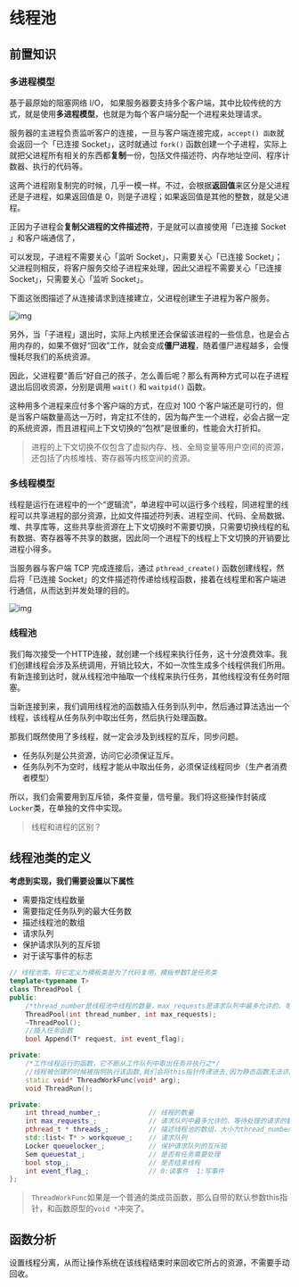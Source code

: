 线程池
===

## 前置知识

### 多进程模型

基于最原始的阻塞网络 I/O， 如果服务器要支持多个客户端，其中比较传统的方式，就是使用**多进程模型**，也就是为每个客户端分配一个进程来处理请求。

服务器的主进程负责监听客户的连接，一旦与客户端连接完成，`accept() 函数`就会返回一个「已连接 Socket」，这时就通过 `fork()` 函数创建一个子进程，实际上就把父进程所有相关的东西都**复制**一份，包括文件描述符、内存地址空间、程序计数器、执行的代码等。

这两个进程刚复制完的时候，几乎一模一样。不过，会根据**返回值**来区分是父进程还是子进程，如果返回值是 0，则是子进程；如果返回值是其他的整数，就是父进程。

正因为子进程会**复制父进程的文件描述符**，于是就可以直接使用「已连接 Socket 」和客户端通信了，

可以发现，子进程不需要关心「监听 Socket」，只需要关心「已连接 Socket」；父进程则相反，将客户服务交给子进程来处理，因此父进程不需要关心「已连接 Socket」，只需要关心「监听 Socket」。

下面这张图描述了从连接请求到连接建立，父进程创建生子进程为客户服务。

![img](http://pic.shixiaocaia.fun/202301241830108.png)

另外，当「子进程」退出时，实际上内核里还会保留该进程的一些信息，也是会占用内存的，如果不做好“回收”工作，就会变成**僵尸进程**，随着僵尸进程越多，会慢慢耗尽我们的系统资源。

因此，父进程要“善后”好自己的孩子，怎么善后呢？那么有两种方式可以在子进程退出后回收资源，分别是调用 `wait()` 和 `waitpid()` 函数。

这种用多个进程来应付多个客户端的方式，在应对 100 个客户端还是可行的，但是当客户端数量高达一万时，肯定扛不住的，因为每产生一个进程，必会占据一定的系统资源，而且进程间上下文切换的“包袱”是很重的，性能会大打折扣。

> 进程的上下文切换不仅包含了虚拟内存、栈、全局变量等用户空间的资源，还包括了内核堆栈、寄存器等内核空间的资源。

### 多线程模型

线程是运行在进程中的一个“逻辑流”，单进程中可以运行多个线程，同进程里的线程可以共享进程的部分资源，比如文件描述符列表、进程空间、代码、全局数据、堆、共享库等，这些共享些资源在上下文切换时不需要切换，只需要切换线程的私有数据、寄存器等不共享的数据，因此同一个进程下的线程上下文切换的开销要比进程小得多。

当服务器与客户端 TCP 完成连接后，通过 `pthread_create()` 函数创建线程，然后将「已连接 Socket」的文件描述符传递给线程函数，接着在线程里和客户端进行通信，从而达到并发处理的目的。

![img](http://pic.shixiaocaia.fun/202301241830456.png)

### 线程池

我们每次接受一个HTTP连接，就创建一个线程来执行任务，这十分浪费效率。我们创建线程会涉及系统调用，开销比较大，不如一次性生成多个线程供我们所用。有新连接到达时，就从线程池中抽取一个线程来执行任务，其他线程没有任务时阻塞。

当新连接到来，我们调用线程池的函数插入任务到队列中，然后通过算法选出一个线程，该线程从任务队列中取出任务，然后执行处理函数。

那我们既然使用了多线程，就一定会涉及到线程的互斥，同步问题。

- 任务队列是公共资源，访问它必须保证互斥。
- 任务队列不为空时，线程才能从中取出任务，必须保证线程同步（生产者消费者模型）

所以，我们会需要用到互斥锁，条件变量，信号量。我们将这些操作封装成`Locker`类，在单独的文件中实现。

> 线程和进程的区别？

## 线程池类的定义

**考虑到实现，我们需要设置以下属性**

- 需要指定线程数量
- 需要指定任务队列的最大任务数
- 描述线程池的数组
- 请求队列
- 保护请求队列的互斥锁
- 对于读写事件的标志

```cpp
// 线程池类，将它定义为模板类是为了代码复用，模板参数T是任务类
template<typename T>
class ThreadPool {
public:
    /*thread_number是线程池中线程的数量，max_requests是请求队列中最多允许的、等待处理的请求的数量*/
    ThreadPool(int thread_number, int max_requests);
    ~ThreadPool();
    //插入任务函数
    bool Append(T* request, int event_flag);

private:
    /*工作线程运行的函数，它不断从工作队列中取出任务并执行之*/
    //线程被创建的时候被指明执行该函数,我们会将this指针传递进去,因为静态函数无法访问成员变量
    static void* ThreadWorkFunc(void* arg);
    void ThreadRun();

private:    
    int thread_number_;            // 线程的数量    
    int max_requests_;             // 请求队列中最多允许的、等待处理的请求的数量 
    pthread_t * threads_;          // 描述线程池的数组，大小为thread_number_    
    std::list< T* > workqueue_;    // 请求队列
    Locker queuelocker_;           // 保护请求队列的互斥锁
    Sem queuestat_;                // 是否有任务需要处理
    bool stop_;                    // 是否结束线程   
    int event_flag_;               // 0:读事件  1:写事件               
};
```

> `ThreadWorkFunc`如果是一个普通的类成员函数，那么自带的默认参数this指针，和函数原型的`void *`冲突了。

## 函数分析



设置线程分离，从而让操作系统在该线程结束时来回收它所占的资源，不需要手动回收。
